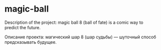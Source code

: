 # magic-ball
Description of the project: magic ball 8 (ball of fate) is a comic way to predict the future.  

Описание проекта: магический шар 8 (шар судьбы) — шуточный способ предсказывать будущее.
